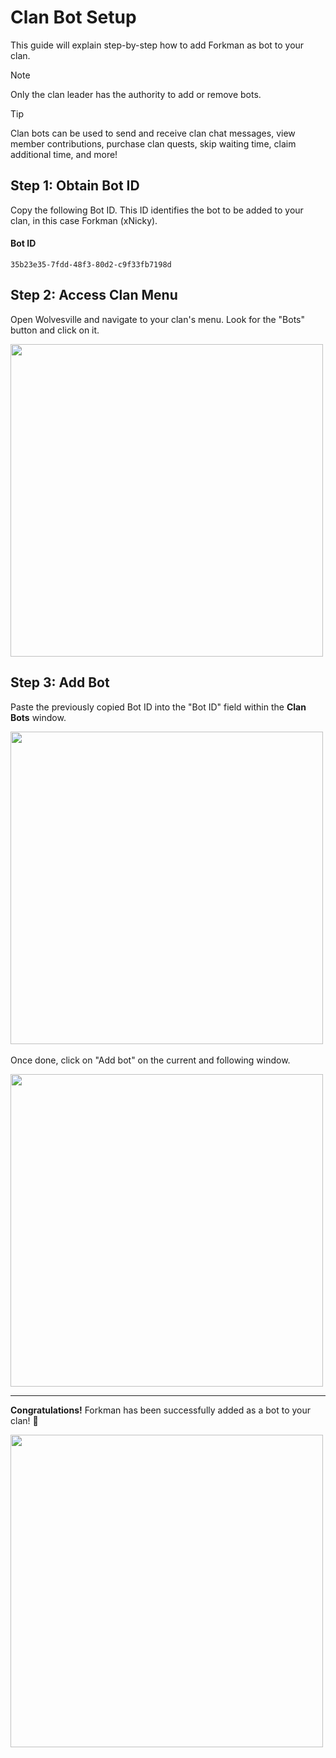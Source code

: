 # Clan Bot Setup

This guide will explain step-by-step how to add Forkman as bot to your clan.

> [!NOTE]
> Only the clan leader has the authority to add or remove bots.

> [!TIP]
> Clan bots can be used to send and receive clan chat messages, view member contributions, purchase clan quests, skip waiting time, claim additional time, and more!

## Step 1: Obtain Bot ID

Copy the following Bot ID. This ID identifies the bot to be added to your clan, in this case Forkman (xNicky).

#### Bot ID
```
35b23e35-7fdd-48f3-80d2-c9f33fb7198d
```

## Step 2: Access Clan Menu

Open Wolvesville and navigate to your clan's menu. Look for the "Bots" button and click on it.

<img src="https://github.com/xNickyDev/Forkman/assets/111157596/588b1478-d852-4606-994a-897aa220f0ab" width="500" class="rounded-corners">

## Step 3: Add Bot

Paste the previously copied Bot ID into the "Bot ID" field within the **Clan Bots** window.

<img src="https://github.com/xNickyDev/Forkman/assets/111157596/ffd44c9d-82cc-4536-b1cc-2875e4e517c7" width="500" class="rounded-corners">\
\
Once done, click on "Add bot" on the current and following window.

<img src="https://github.com/xNickyDev/Forkman/assets/111157596/7c387120-9eae-497b-80d2-8e0f0e0a227a" width="500" class="rounded-corners">

---

**Congratulations!** Forkman has been successfully added as a bot to your clan! 🥳

<img src="https://github.com/xNickyDev/Forkman/assets/111157596/14f2636f-d937-4e41-bd31-b0b3063aa4f6" width="500" class="rounded-corners">
